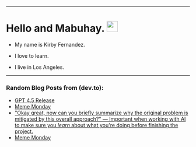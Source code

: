 
<img src="https://komarev.com/ghpvc/?username=kirbygit&style=flat-square&color=blue" alt=""/>

---
<h1>
  Hello and Mabuhay.
  <img src="https://media.giphy.com/media/hvRJCLFzcasrR4ia7z/giphy.gif" width="30px"/>
</h1>

- My name is Kirby Fernandez.

- I love to learn.

- I live in Los Angeles.

---

### Random Blog Posts from (dev.to):
<!-- BLOG-POST-LIST:START -->
- [GPT 4.5 Release](https://dev.to/ben/gpt-45-release-11i2)
- [Meme Monday](https://dev.to/ben/meme-monday-1cj4)
- [&quot;Okay great, now can you briefly summarize why the original problem is mitigated by this overall approach?&quot; — Important when working with AI to make sure you *learn* about what you&#39;re doing before finishing the project.](https://dev.to/ben/okay-great-now-can-you-briefly-summarize-why-the-original-problem-is-mitigated-by-this-overall-3ac5)
- [Meme Monday](https://dev.to/ben/meme-monday-13in)
<!-- BLOG-POST-LIST:END -->
